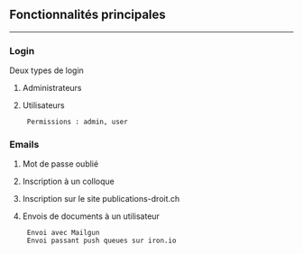 ## Fonctionnalités principales

---

### Login


Deux types de login

1. Administrateurs
2. Utilisateurs

		Permissions : admin, user


### Emails

1. Mot de passe oublié
2. Inscription à un colloque
3. Inscription sur le site publications-droit.ch
4. Envois de documents à un utilisateur

		Envoi avec Mailgun 
		Envoi passant push queues sur iron.io
